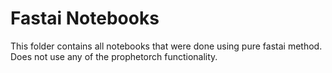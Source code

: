 # Fastai Notebooks

This folder contains all notebooks that were done using pure fastai method. Does not use any of the prophetorch functionality.